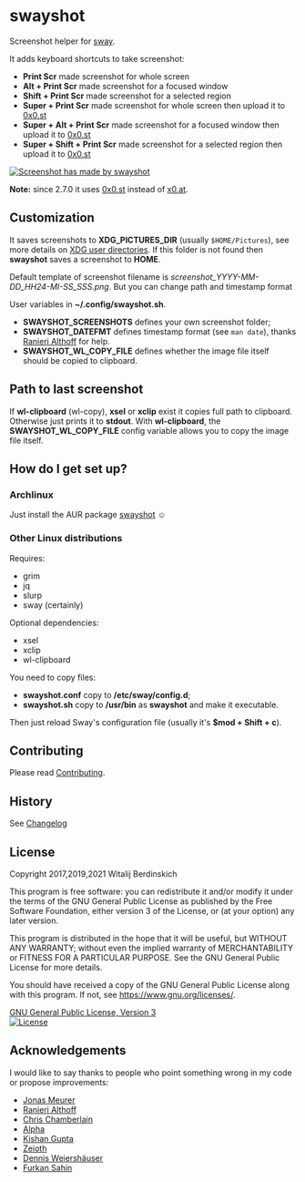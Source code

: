 # swayshot #

Screenshot helper for [sway][].

It adds keyboard shortcuts to take screenshot:

-   **Print Scr** made screenshot for whole screen
-   **Alt + Print Scr** made screenshot for a focused window
-   **Shift + Print Scr** made screenshot for a selected region
-   **Super + Print Scr** made screenshot for whole screen then upload it to [0x0.st][]
-   **Super + Alt + Print Scr** made screenshot for a focused window then upload it to [0x0.st][]
-   **Super + Shift + Print Scr** made screenshot for a selected region then upload it to [0x0.st][]

[![Screenshot has made by swayshot](swayshot.png)](https://gitlab.com/radio_rogal/swayshot)

**Note:** since 2.7.0 it uses [0x0.st][] instead of [x0.at][].
## Customization ##

It saves screenshots to **XDG_PICTURES_DIR** (usually `$HOME/Pictures`), see more details on [XDG user directories][].
If this folder is not found then **swayshot** saves a screenshot to **HOME**.

Default template of screenshot filename is _screenshot_YYYY-MM-DD_HH24-MI-SS_SSS.png_. But you can change path and timestamp format

User variables in **~/.config/swayshot.sh**.

-   **SWAYSHOT_SCREENSHOTS** defines your own screenshot folder;
-   **SWAYSHOT_DATEFMT** defines timestamp format (see `man date`), thanks [Ranieri Althoff](https://gitlab.com/ranisalt) for help.
-   **SWAYSHOT_WL_COPY_FILE** defines whether the image file itself should be copied to clipboard.

## Path to last screenshot ##

If **wl-clipboard** (wl-copy), **xsel** or **xclip** exist it copies full path to clipboard. Otherwise just prints it to **stdout**.
With **wl-clipboard**, the **SWAYSHOT_WL_COPY_FILE** config variable allows you to copy the image file itself.

## How do I get set up?

### Archlinux

Just install the AUR package [swayshot][swayshot-AUR] ☺

### Other Linux distributions

Requires:
-   grim
-   jq
-   slurp
-   sway (certainly)

Optional dependencies:
-   xsel
-   xclip
-   wl-clipboard

You need to copy files:

-   **swayshot.conf** copy to **/etc/sway/config.d**;
-   **swayshot.sh** copy to **/usr/bin** as **swayshot** and make it executable.

Then just reload Sway's configuration file (usually it's **$mod + Shift + c**).

## Contributing

Please read [Contributing](contributing.md).

## History

See [Changelog](changelog.md)

## License

Copyright 2017,2019,2021 Witalij Berdinskich

This program is free software: you can redistribute it and/or modify
it under the terms of the GNU General Public License as published by
the Free Software Foundation, either version 3 of the License, or
(at your option) any later version.

This program is distributed in the hope that it will be useful,
but WITHOUT ANY WARRANTY; without even the implied warranty of
MERCHANTABILITY or FITNESS FOR A PARTICULAR PURPOSE.  See the
GNU General Public License for more details.

You should have received a copy of the GNU General Public License
along with this program. If not, see https://www.gnu.org/licenses/.

[GNU General Public License, Version 3](license)  
[![License](https://img.shields.io/badge/license-GPL%203-blue.svg?style=flat)](https://www.gnu.org/licenses/gpl-3.0.html)

## Acknowledgements

I would like to say thanks to people who point something wrong in my code or propose improvements:

-   [Jonas Meurer](https://gitlab.com/mejo-)
-   [Ranieri Althoff](https://gitlab.com/ranisalt)
-   [Chris Chamberlain](https://gitlab.com/neon64)
-   [Alpha](https://gitlab.com/AlphaShadows)
-   [Kishan Gupta](https://gitlab.com/kishangupta)
-   [Zeioth](https://gitlab.com/Zeioth)
-   [Dennis Weiershäuser](https://gitlab.com/dennis.weiershaeuser)
-   [Furkan Sahin](https://github.com/sahinf)

[sway]: http://swaywm.org/ "Sway is a drop-in replacement for the i3 window manager, but for Wayland instead of X11"
[x0.at]: https://x0.at "x0.at Filehost. Files are kept for a minimum of 10, and a maximum of 360 Days."
[0x0.st]: https://0x0.st "File URLs are valid for at least 30 days and up to a year."
[XDG user directories]: https://wiki.archlinux.org/index.php/XDG_user_directories
[swayshot-AUR]: https://aur.archlinux.org/packages/swayshot/
